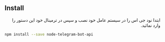 ## Install
<p dir='rtl' align='right'>
ابتدا نود جی اس را در سیستم عامل خود نصب و سپس در ترمینال خود این دستور را وارد نمائید.
</p>

```bash
npm install --save node-telegram-bot-api
```



